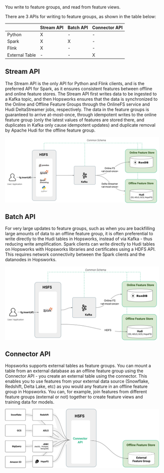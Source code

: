 You write to feature groups, and read from feature views.

There are 3 APIs for writing to feature groups, as shown in the table below:

|  | Stream API | Batch API  | Connector API  |
|---|---|---|---|
| Python | X  | -  | - |
| Spark | X | X | - |
| Flink | X  | -  | - |
| External Table | - | - | X |


## Stream API

The Stream API is the only API for Python and Flink clients, and is
the preferred API for Spark, as it ensures consistent features between offline and online feature stores.
The Stream API first writes data to be ingested to a Kafka topic, and then Hopsworks ensures that the data is synchronized to the Online and Offline Feature Groups through the OnlineFS service and Hudi DeltaStreamer jobs, respectively. The data in the feature groups is guaranteed to arrive at-most-once, through idempotent writes to the online feature group (only the latest values of features are stored there, and duplicates in Kafka only cause idempotent updates) and duplicate removal by Apache Hudi for the offline feature group.

<img src="/assets/images/concepts/fs/fg-stream-api.svg">


## Batch API

For very large updates to feature groups, such as when you are backfilling large amounts of data to an offline feature group, it is often preferential to write directly to the Hudi tables in Hopsworks, instead of via Kafka - thus reducing write amplification. Spark clients can write directly to Hudi tables on Hopsworks with Hopsworks libraries and certificates using a HDFS API. This requires network connectivity between the Spark clients and the datanodes in Hopsworks.

<img src="/assets/images/concepts/fs/fg-batch-api.svg">


## Connector API

Hopsworks supports external tables as feature groups. You can mount a table from an external database as an offline feature group using the Connector API - you create an external table using the connector. This enables you to use features from your external data source (Snowflake, Redshift, Delta Lake, etc) as you would any feature in an offline feature group in Hopsworks. You can, for example, join features from different feature groups (external or not) together to create feature views and training data for models.

<img src="/assets/images/concepts/fs/fg-connector-api.svg">
